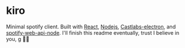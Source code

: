 # kiro
Minimal spotify client. Built with [React](https://github.com/facebook/react), [Nodejs](https://github.com/nodejs/node), [Castlabs-electron](https://github.com/castlabs/electron-releases), and [spotify-web-api-node](https://github.com/thelinmichael/spotify-web-api-node). 
I'll finish this readme eventually, trust
I believe in you, g 👊😔